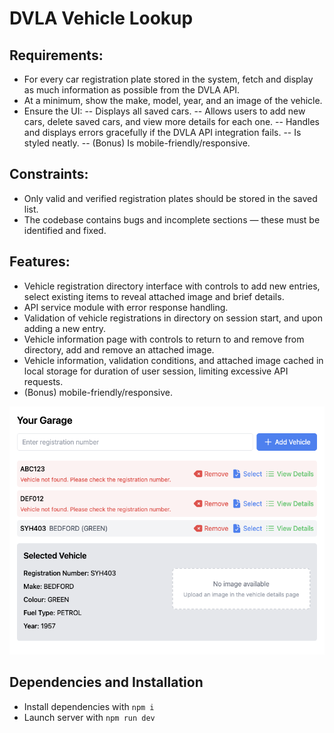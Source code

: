 # DVLA Vehicle Lookup

## Requirements:
- For every car registration plate stored in the system, fetch and display as much information as possible from the DVLA API.
- At a minimum, show the make, model, year, and an image of the vehicle.
- Ensure the UI:
-- Displays all saved cars.
-- Allows users to add new cars, delete saved cars, and view more details for each one.
-- Handles and displays errors gracefully if the DVLA API integration fails.
-- Is styled neatly.
-- (Bonus) Is mobile-friendly/responsive.

## Constraints:
- Only valid and verified registration plates should be stored in the saved list.
- The codebase contains bugs and incomplete sections — these must be identified and fixed.

## Features:
- Vehicle registration directory interface with controls to add new entries, select existing items to reveal attached image and brief details.
- API service module with error response handling.
- Validation of vehicle registrations in directory on session start, and upon adding a new entry.
- Vehicle information page with controls to return to and remove from directory, add and remove an attached image.
- Vehicle information, validation conditions, and attached image cached in local storage for duration of user session, limiting excessive API requests.
- (Bonus) mobile-friendly/responsive.

![Application Screenshot](docs/Screenshot.png)

## Dependencies and Installation
- Install dependencies with `npm i`
- Launch server with `npm run dev`
